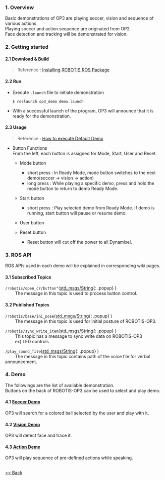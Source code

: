 ### 1. Overview
Basic demonstrations of OP3 are playing soccer, vision and sequence of various actions.  
Playing soccer and action sequence are originated from OP2.  
Face detection and tracking will be demonstrated for vision.  


### 2. Getting started
#### 2.1 Download & Build
 > Reference : [Installing ROBOTIS ROS Package]  

#### 2.2 Run
- Execute `.launch` file to initiate demonstration  
  ```
  $ roslaunch op3_demo demo.launch
  ```
- With a successful launch of the program, OP3 will announce that it is ready for the demonstration.  

#### 2.3 Usage
 > Reference : [How to execute Default Demo]

- Button Functions  
From the left, each button is assigned for Mode, Start, User and Reset.  
  - Mode button  
    - short press : In Ready Mode, mode button switches to the next demo(soccer → vision → action)  
    - long press : While playing a specific demo, press and hold the mode button to return to demo Ready Mode.  

  - Start button  
    - short press : Play selected demo from Ready Mode. If demo is running, start button will pause or resume demo.    

  - User button  

  - Reset button  
    - Reset button will cut off the power to all Dynamixel.  

### 3. ROS API
ROS APIs used in each demo will be explained in corresponding wiki pages.  

#### 3.1 Subscribed Topics
`/robotis/open_cr/button"`([std_msgs/String]{: .popup}
)  
&emsp;&emsp; The message in this topic is used to process button control.

#### 3.2 Published Topics
`/robotis/base/ini_pose`([std_msgs/String]{: .popup}
)  
&emsp;&emsp; The message in this topic is used for initial posture of ROBOTIS-OP3.

`/robotis/sync_write_item`([std_msgs/String]{: .popup}
)  
&emsp;&emsp; This topic has a message to sync write data on ROBOTIS-OP3   
&emsp;&emsp; ex) LED controls

`/play_sound_file`([std_msgs/String]{: .popup}
)  
&emsp;&emsp; The message in this topic contains path of the voice file for verbal announcement.


### 4. Demo
The followings are the list of available demonstration.  
Buttons on the back of ROBOTIS-OP3 can be used to select and play demo.  
#### 4.1 [Soccer Demo]
  OP3 will search for a colored ball selected by the user and play with it.

#### 4.2 [Vision Demo]
  OP3 will detect face and trace it.

#### 4.3 [Action Demo]
  OP3 will play sequence of pre-defined actions while speaking.



<br>[&lt;&lt; Back](robotis_op3_demo.md)

[std_msgs/String]: /docs/en/popup/std_msgs_string/
[Installing ROBOTIS ROS Package]:OP3_Recovery_of_ROBOTIS_OP3#24_installation_robotis_ros_packages.md
[How to execute Default Demo]:OP3_How_to_execute_Default_Demo.md
[Soccer Demo]:op3_soccer_demo.md
[Vision Demo]:op3_vision_demo.md
[Action Demo]:op3_action_demo.md
